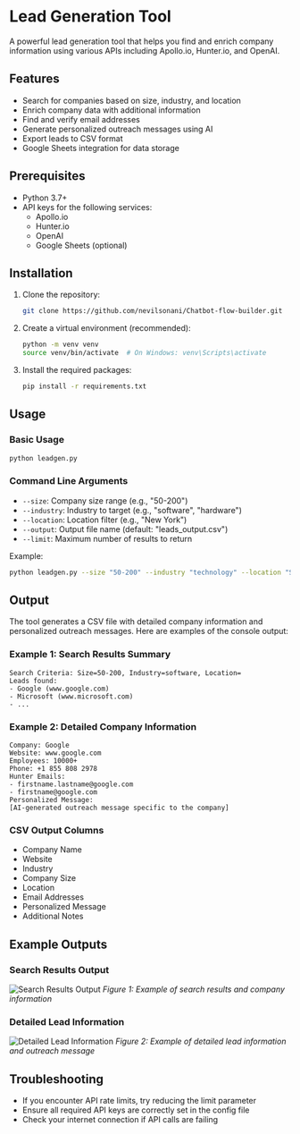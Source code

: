 # Lead Generation Tool

A powerful lead generation tool that helps you find and enrich company information using various APIs including Apollo.io, Hunter.io, and OpenAI.

## Features

- Search for companies based on size, industry, and location
- Enrich company data with additional information
- Find and verify email addresses
- Generate personalized outreach messages using AI
- Export leads to CSV format
- Google Sheets integration for data storage

## Prerequisites

- Python 3.7+
- API keys for the following services:
  - Apollo.io
  - Hunter.io
  - OpenAI
  - Google Sheets (optional)

## Installation

1. Clone the repository:
   ```bash
   git clone https://github.com/nevilsonani/Chatbot-flow-builder.git
   ```

2. Create a virtual environment (recommended):
   ```bash
   python -m venv venv
   source venv/bin/activate  # On Windows: venv\Scripts\activate
   ```

3. Install the required packages:
   ```bash
   pip install -r requirements.txt
   ```


## Usage

### Basic Usage

```bash
python leadgen.py
```

### Command Line Arguments

- `--size`: Company size range (e.g., "50-200")
- `--industry`: Industry to target (e.g., "software", "hardware")
- `--location`: Location filter (e.g., "New York")
- `--output`: Output file name (default: "leads_output.csv")
- `--limit`: Maximum number of results to return

Example:
```bash
python leadgen.py --size "50-200" --industry "technology" --location "San Francisco" --output "tech_leads.csv" --limit 50
```

## Output

The tool generates a CSV file with detailed company information and personalized outreach messages. Here are examples of the console output:

### Example 1: Search Results Summary
```
Search Criteria: Size=50-200, Industry=software, Location=
Leads found:
- Google (www.google.com)
- Microsoft (www.microsoft.com)
- ...
```

### Example 2: Detailed Company Information
```
Company: Google
Website: www.google.com
Employees: 10000+
Phone: +1 855 808 2978
Hunter Emails: 
- firstname.lastname@google.com
- firstname@google.com
Personalized Message: 
[AI-generated outreach message specific to the company]
```

### CSV Output Columns
- Company Name
- Website
- Industry
- Company Size
- Location
- Email Addresses
- Personalized Message
- Additional Notes

## Example Outputs

### Search Results Output
![Search Results Output](search_results_output.png)
*Figure 1: Example of search results and company information*

### Detailed Lead Information
![Detailed Lead Information](lead_details_output.png)
*Figure 2: Example of detailed lead information and outreach message*


## Troubleshooting

- If you encounter API rate limits, try reducing the limit parameter
- Ensure all required API keys are correctly set in the config file
- Check your internet connection if API calls are failing



